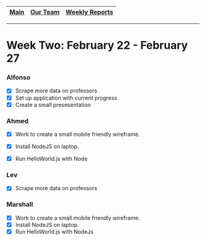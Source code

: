[Main](../../master/README.md) | [Our Team](../../master/blurbs/team.md) | [Weekly Reports](../weekly_reports)
------------ | ------------- | -------------
---
# Week Two: February 22 - February 27

### Alfonso

- [x] Scrape more data on professors
- [x] Set up application with current progress
- [x] Create a small presesentation

### Ahmed

- [x] Work to create a small mobile friendly wireframe.
- [x] Install NodeJS on laptop.
- [x] Run HelloWorld.js with Node


### Lev

- [x] Scrape more data on professors

### Marshall

- [x] Work to create a small mobile friendly wireframe.
- [x] Install NodeJS on laptop.
- [x] Run HelloWorld.js with NodeJs
